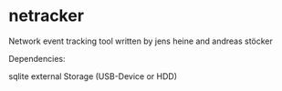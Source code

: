 # netracker
Network event tracking tool written by jens heine and andreas stöcker


Dependencies:

sqlite
external Storage (USB-Device or HDD)
